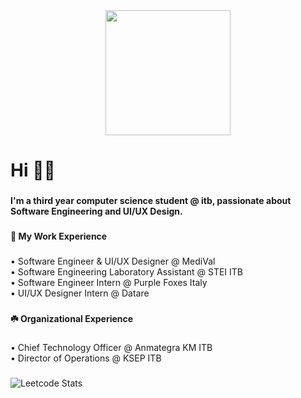 <div align="center">
  <img height="200" src="https://i.pinimg.com/736x/81/02/fb/8102fb6d90d738d73ca6dd8f1cbf7692.jpg"  />
</div>

###

<h1 align="left">Hi 👋🏻</h1>

###

<h4 align="left">I'm a third year computer science student @ itb, passionate about Software Engineering and UI/UX Design.</h4>

###

<h4 align="left">🌱 My Work Experience</h4>

###

<p align="left">• Software Engineer & UI/UX Designer @ MediVal<br>• Software Engineering Laboratory Assistant @ STEI ITB<br>• Software Engineer Intern @ Purple Foxes Italy<br>• UI/UX Designer Intern @ Datare</p>

###

<h4 align="left">☘️ Organizational Experience</h4>

###

<p align="left">• Chief Technology Officer @ Anmategra KM ITB<br>• Director of Operations @ KSEP ITB</p>

###

![Leetcode Stats](https://leetcard.jacoblin.cool/atqiyahaydar15/)

